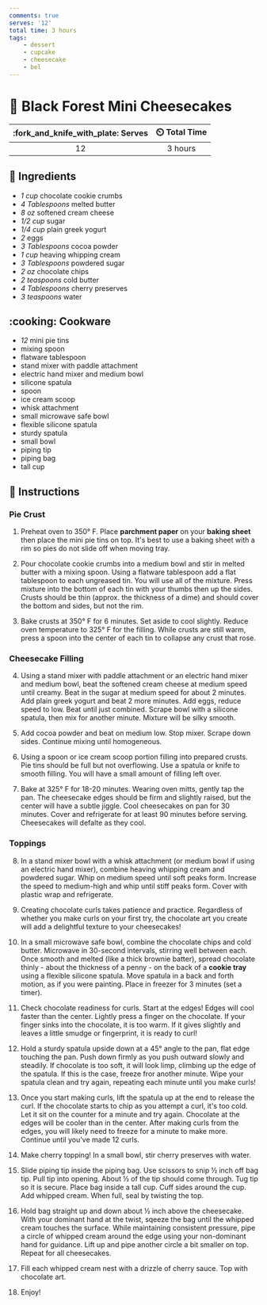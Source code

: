 ```yaml
---
comments: true
serves: '12'
total time: 3 hours
tags:
    - dessert
    - cupcake
    - cheesecake
    - bel
---
```


# :cupcake: Black Forest Mini Cheesecakes

| :fork_and_knife_with_plate: Serves | :timer_clock: Total Time |
|:----------------------------------:|:-----------------------: |
| 12 | 3 hours |

## :salt: Ingredients
- *1 cup* chocolate cookie crumbs
- *4 Tablespoons* melted butter
- *8 oz* softened cream cheese
- *1/2 cup* sugar
- *1/4 cup* plain greek yogurt
- *2* eggs
- *3 Tablespoons* cocoa powder
- *1 cup* heaving whipping cream
- *3 Tablespoons* powdered sugar
- *2 oz* chocolate chips
- *2 teaspoons* cold butter
- *4 Tablespoons* cherry preserves
- *3 teaspoons* water

## :cooking: Cookware
- *12* mini pie tins
- mixing spoon
- flatware tablespoon
- stand mixer with paddle attachment
- electric hand mixer and medium bowl
- silicone spatula
- spoon
- ice cream scoop
- whisk attachment
- small microwave safe bowl
- flexible silicone spatula
- sturdy spatula
- small bowl
- piping tip
- piping bag
- tall cup

## :pencil: Instructions

### Pie Crust
1. Preheat oven to 350° F. Place **parchment paper** on your **baking sheet**
then place the mini pie tins on top. It's best to use a baking sheet with a rim
so pies do not slide off when moving tray.

2. Pour chocolate cookie crumbs into a medium bowl and stir in melted butter
with a mixing spoon. Using a flatware tablespoon add a flat tablespoon to each
ungreased tin. You will use all of the mixture. Press mixture into the bottom of
each tin with your thumbs then up the sides. Crusts should be thin (approx. the
thickness of a dime) and should cover the bottom and sides, but not the rim.

3. Bake crusts at 350° F for 6 minutes. Set aside to cool slightly. Reduce oven
temperature to 325° F for the filling. While crusts are still warm, press a
spoon into the center of each tin to collapse any crust that rose.


### Cheesecake Filling
4. Using a stand mixer with paddle attachment or an electric hand mixer and
medium bowl, beat the softened cream cheese at medium speed until creamy. Beat
in the sugar at medium speed for about 2 minutes. Add plain greek yogurt and
beat 2 more minutes. Add eggs, reduce speed to low. Beat until just combined.
Scrape bowl with a silicone spatula, then mix for another minute. Mixture will
be silky smooth.

5. Add cocoa powder and beat on medium low. Stop mixer. Scrape down sides.
Continue mixing until homogeneous.

6. Using a spoon or ice cream scoop portion filling into prepared crusts.
Pie tins should be full but not overflowing. Use a spatula or knife to smooth
filling. You will have a small amount of filling left over.

7. Bake at 325° F for 18-20 minutes. Wearing oven mitts, gently tap the pan. The
cheesecake edges should be firm and slightly raised, but the center will have a
subtle jiggle. Cool cheesecakes on pan for 30 minutes. Cover and refrigerate for
at least 90 minutes before serving. Cheesecakes will defalte as they cool.

### Toppings
8. In a stand mixer bowl with a whisk attachment (or medium bowl if using an
electric hand mixer), combine heaving whipping cream and powdered sugar. Whip on
medium speed until soft peaks form. Increase the speed to medium-high and whip
until stiff peaks form. Cover with plastic wrap and refrigerate.

9. Creating chocolate curls takes patience and practice. Regardless of whether
you make curls on your first try, the chocolate art you create will add a
delightful texture to your cheesecakes!

10. In a small microwave safe bowl, combine the chocolate chips and cold butter.
Microwave in 30-second intervals, stirring well between each. Once smooth
and melted (like a thick brownie batter), spread chocolate thinly - about
the thickness of a penny - on the back of a **cookie tray** using a flexible
silicone spatula. Move spatula in a back and forth motion, as if you were
painting. Place in freezer for 3 minutes (set a timer).

11. Check chocolate readiness for curls. Start at the edges! Edges will cool
faster than the center. Lightly press a finger on the chocolate. If your finger
sinks into the chocolate, it is too warm. If it gives slightly and leaves a
little smudge or fingerprint, it is ready to curl!

12. Hold a sturdy spatula upside down at a 45° angle to the pan, flat edge
touching the pan. Push down firmly as you push outward slowly and steadily. If
chocolate is too soft, it will look limp, climbing up the edge of the spatula.
If this is the case, freeze fror another minute. Wipe your spatula clean and try
again, repeating each minute until you make curls!

13. Once you start making curls, lift the spatula up at the end to release the
curl. If the chocolate starts to chip as you attempt a curl, it's too cold. Let
it sit on the counter for a minute and try again. Chocolate at the edges will
be cooler than in the center. After making curls from the edges, you will likely
need to freeze for a minute to make more. Continue until you've made 12 curls.

14. Make cherry topping! In a small bowl, stir cherry preserves with water.

15. Slide piping tip inside the piping bag. Use scissors to snip ½ inch off
bag tip. Pull tip into opening. About ½ of the tip should come through. Tug tip
so it is secure. Place bag inside a tall cup. Cuff sides around the cup. Add
whipped cream. When full, seal by twisting the top.

16. Hold bag straight up and down about ½ inch above the cheesecake. With your
dominant hand at the twist, sqeeze the bag until the whipped cream touches the
surface. While maintaining consistent pressure, pipe a circle of whipped cream
around the edge using your non-dominant hand for guidance. Lift up and pipe
another circle a bit smaller on top. Repeat for all cheesecakes.

17. Fill each whipped cream nest with a drizzle of cherry sauce. Top with
chocolate art.

18. Enjoy!

